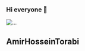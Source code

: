 ### Hi everyone 👋
![...](https://cdn.iconscout.com/icon/free/png-512/flutter-2038877-1720090.png)
## AmirHosseinTorabi
